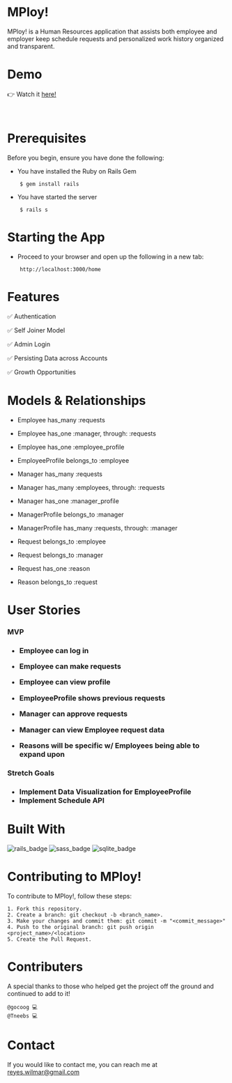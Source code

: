 # MPloy!

MPloy! is a Human Resources application that assists both employee and employer keep schedule requests and personalized work history organized and transparent. 

# Demo

👉 Watch it <a href="">here!</a> 

<img src="">

<img src="">

# Prerequisites

Before you begin, ensure you have done the following:

- You have installed the Ruby on Rails Gem
```
    $ gem install rails
```

- You have started the server
```
    $ rails s
```

# Starting the App

- Proceed to your browser and open up the following in a new tab:
```
    http://localhost:3000/home
```

# Features

✅ Authentication

✅ Self Joiner Model

✅ Admin Login

✅ Persisting Data across Accounts

✅ Growth Opportunities

# Models & Relationships

- Employee has_many :requests
- Employee has_one :manager, through: :requests
- Employee has_one :employee_profile

- EmployeeProfile belongs_to :employee

- Manager has_many :requests
- Manager has_many :employees, through: :requests
- Manager has_one :manager_profile

- ManagerProfile belongs_to :manager
- ManagerProfile has_many :requests, through: :manager

- Request belongs_to :employee
- Request belongs_to :manager
- Request has_one :reason

- Reason belongs_to :request

# User Stories

<h3>MVP<h3>

- Employee can log in
- Employee can make requests
- Employee can view profile

- EmployeeProfile shows previous requests

- Manager can approve requests
- Manager can view Employee request data

- Reasons will be specific w/ Employees being able to expand upon

<h3>Stretch Goals<h3>

- Implement Data Visualization for EmployeeProfile
- Implement Schedule API


# Built With

<img src="https://img.shields.io/badge/Ruby_on_Rails-CC0000?style=for-the-badge&logo=ruby-on-rails&logoColor=white" alt="rails_badge">
<img src="https://img.shields.io/badge/Sass-CC6699?style=for-the-badge&logo=sass&logoColor=white" alt="sass_badge">
<img src="https://img.shields.io/badge/SQLite-07405E?style=for-the-badge&logo=sqlite&logoColor=white" alt="sqlite_badge">

# Contributing to MPloy!

To contribute to MPloy!, follow these steps:

    1. Fork this repository.
    2. Create a branch: git checkout -b <branch_name>.
    3. Make your changes and commit them: git commit -m "<commit_message>"
    4. Push to the original branch: git push origin <project_name>/<location>
    5. Create the Pull Request.

# Contributers

A special thanks to those who helped get the project off the ground and continued to add to it!

    @gocoog 💻
    @Tneebs 💻

# Contact

If you would like to contact me, you can reach me at reyes.wilmar@gmail.com
